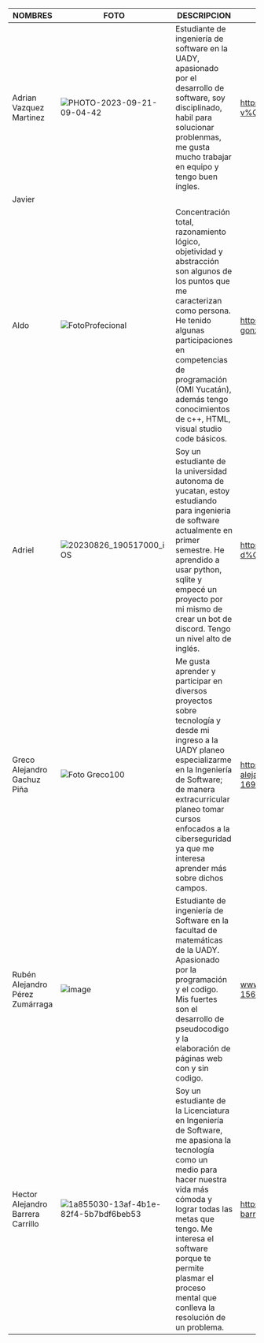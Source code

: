 |                 NOMBRES                |                     FOTO                   |              DESCRIPCION                   |       LINKEDIN                   |
|----------------------------------------|--------------------------------------------|--------------------------------------------|----------------------------------|
|  Adrian Vazquez Martinez               |![PHOTO-2023-09-21-09-04-42](https://github.com/Javier-de-Jesus-Ortiz-Miss/Proyecto-FIS/assets/112908347/eb765aea-8b6b-4151-b28c-5905b3fbdf71)|Estudiante de ingeniería de software en la UADY, apasionado por el desarrollo de software, soy disciplinado, habil para solucionar problenmas, me gusta mucho trabajar en equipo y tengo buen íngles. |  https://www.linkedin.com/in/adri%C3%A1n-v%C3%A1zquez-64022228a |
|  Javier                                |                                            |                                            |                                  |
|  Aldo                                  | ![FotoProfecional](https://github.com/Javier-de-Jesus-Ortiz-Miss/Proyecto-FIS/assets/142291158/1278ef02-ce3f-46d2-88ca-4fe6e5ca6d19)|Concentración total, razonamiento lógico, objetividad y abstracción son algunos de los puntos que me caracterizan como persona. He tenido algunas participaciones en competencias de programación (OMI Yucatán), además tengo conocimientos de c++, HTML, visual studio code básicos.|https://www.linkedin.com/in/aldar-gonzalez-a6594b217/|
|  Adriel                                |  ![20230826_190517000_iOS](https://github.com/Javier-de-Jesus-Ortiz-Miss/Proyecto-FIS/assets/142276400/6a8d5d07-7643-477a-ae71-c16c88c91857)| Soy un estudiante de la universidad autonoma de yucatan, estoy estudiando para ingenieria de software actualmente en primer semestre. He aprendido a usar python, sqlite y empecé un proyecto por mi mismo de crear un bot de discord. Tengo un nivel alto de inglés.                                           |  https://www.linkedin.com/in/adriel-yerbes-d%C3%ADaz-47505828a                                |
| Greco Alejandro Gachuz Piña | ![Foto Greco100](https://media.licdn.com/dms/image/D5603AQESA8kU4rzOcw/profile-displayphoto-shrink_800_800/0/1692925925835?e=1700697600&v=beta&t=Es_BcSzmuhjGLJmJ52D0xdLMP1EQh5WuBMRDHAflEqc) | Me gusta aprender y participar en diversos proyectos sobre tecnología y desde mi ingreso a la UADY planeo especializarme en la Ingeniería de Software; de manera extracurricular planeo tomar cursos enfocados a la ciberseguridad ya que me interesa aprender más sobre dichos campos. | https://www.linkedin.com/in/greco-alejandro-gachuz-pi%C3%B1a-16992a235/ |
|  Rubén Alejandro Pérez Zumárraga       | ![image](https://github.com/Javier-de-Jesus-Ortiz-Miss/Proyecto-FIS/assets/142443060/9afd5636-2daa-4e2d-9bce-1a52990e24b9) | Estudiante de ingeniería de Software en la facultad de matemáticas de la UADY. Apasionado por la programación y el codigo. Mis fuertes son el desarrollo de pseudocodigo y la elaboración de páginas web con y sin codigo.| www.linkedin.com/in/rubén-pérez-156aa41a1 |
|  Hector Alejandro Barrera Carrillo     |![1a855030-13af-4b1e-82f4-5b7bdf6beb53](https://github.com/Javier-de-Jesus-Ortiz-Miss/Proyecto-FIS/assets/112908347/fc77d3d2-fb53-462d-b077-b3deab03a2b6)| Soy un estudiante de la Licenciatura en Ingeniería de Software, me apasiona la tecnología como un medio para hacer nuestra vida más cómoda y lograr todas las metas que tengo. Me interesa el software porque te permite plasmar el proceso mental que conlleva la resolución de un problema.| https://www.linkedin.com/in/hector-barrera-50a667289/|
